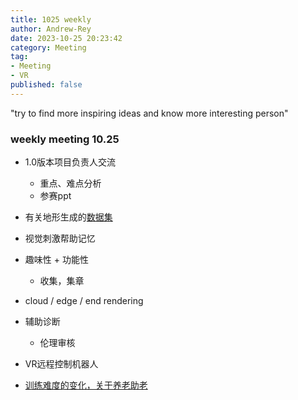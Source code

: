 ```yaml
---
title: 1025 weekly
author: Andrew-Rey
date: 2023-10-25 20:23:42
category: Meeting
tag:
- Meeting
- VR
published: false
---
```



"try to find more inspiring ideas and know more interesting person"

<!--more-->

### weekly meeting 10.25

- 1.0版本项目负责人交流
  - 重点、难点分析
  - 参赛ppt
- 有关地形生成的[数据集](https://visibleearth.nasa.gov/)
- 视觉刺激帮助记忆
- 趣味性 + 功能性
  - 收集，集章


- cloud / edge / end rendering
- 辅助诊断
  - 伦理审核
- VR远程控制机器人


- [训练难度的变化，关于养老助老](https://www.sciencedirect.com/science/article/abs/pii/S1071581922001768)

